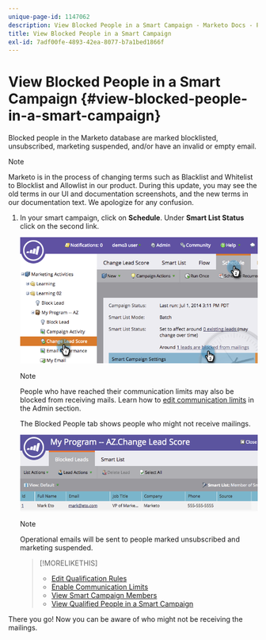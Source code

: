 ```yaml
---
unique-page-id: 1147062
description: View Blocked People in a Smart Campaign - Marketo Docs - Product Documentation
title: View Blocked People in a Smart Campaign
exl-id: 7adf00fe-4893-42ea-8077-b7a1bed1866f
---
```

# View Blocked People in a Smart Campaign {#view-blocked-people-in-a-smart-campaign}

Blocked people in the Marketo database are marked blocklisted, unsubscribed, marketing suspended, and/or have an invalid or empty email.

>[!NOTE]
>
>Marketo is in the process of changing terms such as Blacklist and Whitelist to Blocklist and Allowlist in our product. During this update, you may see the old terms in our UI and documentation screenshots, and the new terms in our documentation text. We apologize for any confusion.

1. In your smart campaign, click on **Schedule**. Under **Smart List Status** click on the second link.

   ![](assets/image2014-9-22-16-3a47-3a38.png)

   >[!NOTE]
   >
   >People who have reached their communication limits may also be blocked from receiving mails. Learn how to [edit communication limits](/help/marketo/product-docs/administration/email-setup/enable-communication-limits.md) in the Admin section.

   The Blocked People tab shows people who might not receive mailings.

   ![](assets/image2014-9-22-16-3a48-3a11.png)

   >[!NOTE]
   >
   >Operational emails will be sent to people marked unsubscribed and marketing suspended.

   >[!MORELIKETHIS]
   >
   >* [Edit Qualification Rules](/help/marketo/product-docs/core-marketo-concepts/smart-campaigns/using-smart-campaigns/edit-qualification-rules-in-a-smart-campaign.md)
   >* [Enable Communication Limits](/help/marketo/product-docs/administration/email-setup/enable-communication-limits.md)
   >* [View Smart Campaign Members](/help/marketo/product-docs/core-marketo-concepts/smart-campaigns/smart-campaign-data/view-smart-campaign-members.md)
   >* [View Qualified People in a Smart Campaign](/help/marketo/product-docs/core-marketo-concepts/smart-campaigns/smart-campaign-data/view-qualified-people-in-a-smart-campaign.md)

There you go! Now you can be aware of who might not be receiving the mailings.
